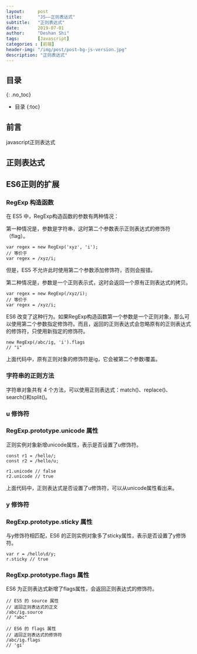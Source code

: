 ```yaml
---
layout:     post
title:      "JS——正则表达式"
subtitle:   "正则表达式"
date:       2019-07-01
author:     "Deshan Shi"
tags:       [Javascript]
categories : [前端]
header-img: "/img/post/post-bg-js-version.jpg"
description: "正则表达式"
---
```


## 目录
{: .no_toc}

* 目录
{:toc}

## 前言

javascript正则表达式

## 正则表达式

## ES6正则的扩展

### RegExp 构造函数

在 ES5 中，RegExp构造函数的参数有两种情况：

第一种情况是，参数是字符串，这时第二个参数表示正则表达式的修饰符（flag）。
	
	var regex = new RegExp('xyz', 'i');
	// 等价于
	var regex = /xyz/i;

但是，ES5 不允许此时使用第二个参数添加修饰符，否则会报错。

第二种情况是，参数是一个正则表示式，这时会返回一个原有正则表达式的拷贝。

	var regex = new RegExp(/xyz/i);
	// 等价于
	var regex = /xyz/i;

ES6 改变了这种行为。如果RegExp构造函数第一个参数是一个正则对象，那么可以使用第二个参数指定修饰符。而且，返回的正则表达式会忽略原有的正则表达式的修饰符，只使用新指定的修饰符。

	new RegExp(/abc/ig, 'i').flags
	// "i"

上面代码中，原有正则对象的修饰符是ig，它会被第二个参数i覆盖。

### 字符串的正则方法

字符串对象共有 4 个方法，可以使用正则表达式：match()、replace()、search()和split()。

### u 修饰符

### RegExp.prototype.unicode 属性

正则实例对象新增unicode属性，表示是否设置了u修饰符。
	
	const r1 = /hello/;
	const r2 = /hello/u;
	
	r1.unicode // false
	r2.unicode // true

上面代码中，正则表达式是否设置了u修饰符，可以从unicode属性看出来。

### y 修饰符

### RegExp.prototype.sticky 属性

与y修饰符相匹配，ES6 的正则实例对象多了sticky属性，表示是否设置了y修饰符。

	var r = /hello\d/y;
	r.sticky // true

### RegExp.prototype.flags 属性

ES6 为正则表达式新增了flags属性，会返回正则表达式的修饰符。

	// ES5 的 source 属性
	// 返回正则表达式的正文
	/abc/ig.source
	// "abc"
	
	// ES6 的 flags 属性
	// 返回正则表达式的修饰符
	/abc/ig.flags
	// 'gi'